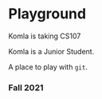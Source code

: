 # Playground

Komla is taking CS107

Komla is a Junior Student.

A place to play with `git`.

### Fall 2021
